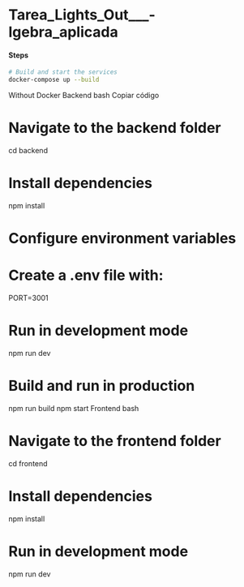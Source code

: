 # Tarea_Lights_Out___-lgebra_aplicada

#### Steps
```bash
# Build and start the services
docker-compose up --build
```

Without Docker
Backend
bash
Copiar código
# Navigate to the backend folder
cd backend

# Install dependencies
npm install

# Configure environment variables
# Create a .env file with:
PORT=3001

# Run in development mode
npm run dev

# Build and run in production
npm run build
npm start
Frontend
bash

# Navigate to the frontend folder
cd frontend

# Install dependencies
npm install

# Run in development mode
npm run dev
